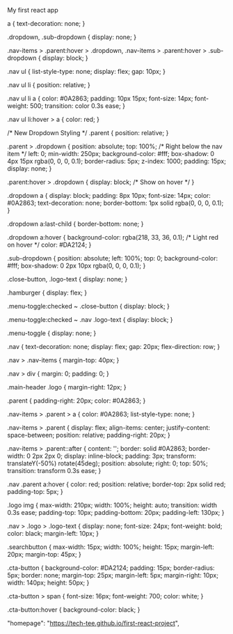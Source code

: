 My first react app

a {
    text-decoration: none;
}

.dropdown, .sub-dropdown {
    display: none;
}

.nav-items > .parent:hover > .dropdown,
.nav-items > .parent:hover > .sub-dropdown {
    display: block;
}

.nav ul {
    list-style-type: none;
    display: flex;
    gap: 10px;
}

.nav ul li {
    position: relative;
}

.nav ul li a {
    color: #0A2863;
    padding: 10px 15px;
    font-size: 14px;
    font-weight: 500;
    transition: color 0.3s ease;
}

.nav ul li:hover > a {
    color: red;
}

/* New Dropdown Styling */
.parent {
    position: relative;
}

.parent > .dropdown {
    position: absolute;
    top: 100%;  /* Right below the nav item */
    left: 0;
    min-width: 250px;
    background-color: #fff;
    box-shadow: 0 4px 15px rgba(0, 0, 0, 0.1);
    border-radius: 5px;
    z-index: 1000;
    padding: 15px;
    display: none;
}

.parent:hover > .dropdown {
    display: block;  /* Show on hover */
}

.dropdown a {
    display: block;
    padding: 8px 10px;
    font-size: 14px;
    color: #0A2863;
    text-decoration: none;
    border-bottom: 1px solid rgba(0, 0, 0, 0.1);
}

.dropdown a:last-child {
    border-bottom: none;
}

.dropdown a:hover {
    background-color: rgba(218, 33, 36, 0.1);  /* Light red on hover */
    color: #DA2124;
}

.sub-dropdown {
    position: absolute;
    left: 100%;
    top: 0;
    background-color: #fff;
    box-shadow: 0 2px 10px rgba(0, 0, 0, 0.1);
}

.close-button, .logo-text {
    display: none;
}

.hamburger {
    display: flex;
}

.menu-toggle:checked ~ .close-button {
    display: block;
}

.menu-toggle:checked ~ .nav .logo-text {
    display: block;
}

.menu-toggle {
    display: none;
}

.nav {
    text-decoration: none;
    display: flex;
    gap: 20px;
    flex-direction: row;
}

.nav > .nav-items {
    margin-top: 40px;
}

.nav > div {
    margin: 0;
    padding: 0;
}

.main-header .logo {
    margin-right: 12px;
}

.parent {
    padding-right: 20px;
    color: #0A2863;
}

.nav-items > .parent > a {
    color: #0A2863;
    list-style-type: none;
}

.nav-items > .parent {
    display: flex;
    align-items: center;
    justify-content: space-between;
    position: relative;
    padding-right: 20px;
}

.nav-items > .parent::after {
    content: '';
    border: solid #0A2863;
    border-width: 0 2px 2px 0;
    display: inline-block;
    padding: 3px;
    transform: translateY(-50%) rotate(45deg);
    position: absolute;
    right: 0;
    top: 50%;
    transition: transform 0.3s ease;
}

.nav .parent a:hover {
    color: red;
    position: relative;
    border-top: 2px solid red;
    padding-top: 5px;
}

.logo img {
    max-width: 210px;
    width: 100%;
    height: auto;
    transition: width 0.3s ease;
    padding-top: 10px;
    padding-bottom: 20px;
    padding-left: 130px;
}

.nav > .logo > .logo-text {
    display: none;
    font-size: 24px;
    font-weight: bold;
    color: black;
    margin-left: 10px;
}

.searchbutton {
    max-width: 15px;
    width: 100%;
    height: 15px;
    margin-left: 20px;
    margin-top: 45px;
}

.cta-button {
    background-color: #DA2124;
    padding: 15px;
    border-radius: 5px;
    border: none;
    margin-top: 25px;
    margin-left: 5px;
    margin-right: 10px;
    width: 140px;
    height: 50px;
}

.cta-button > span {
    font-size: 16px;
    font-weight: 700;
    color: white;
}

.cta-button:hover {
    background-color: black;
}



"homepage": "https://tech-tee.github.io/first-react-project",
